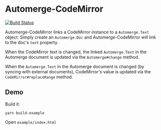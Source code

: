 # Automerge-CodeMirror

[![Build Status](https://travis-ci.org/aslakhellesoy/automerge-codemirror.svg?branch=master)](https://travis-ci.org/aslakhellesoy/automerge-codemirror)

Automerge-CodeMirror links a CodeMirror instance to a `Automerge.Text` object. Simply create an `Automerge.Doc` and
Automerge-CodeMirror will link to the doc's `text` property.

When the CodeMirror text is changed, the linked `Automerge.Text` in the Automerge document is updated via the `Automerge#change`
method.

When the `Automerge.Text` in the Automerge document is changed (by syncing with external documents), CodeMirror's value is updated via the `CodeMirror#replaceRange`
method.

## Demo

Build it:

    yarn build-example

Open `example/index.html`
